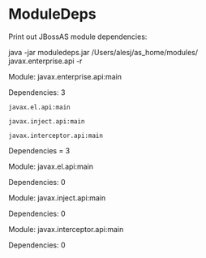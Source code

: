 ModuleDeps
==========

Print out JBossAS module dependencies:

java -jar moduledeps.jar /Users/alesj/as_home/modules/ javax.enterprise.api -r

Module: javax.enterprise.api:main

Dependencies: 3

	javax.el.api:main

	javax.inject.api:main

	javax.interceptor.api:main

Dependencies = 3

Module: javax.el.api:main

Dependencies: 0


Module: javax.inject.api:main

Dependencies: 0


Module: javax.interceptor.api:main

Dependencies: 0

